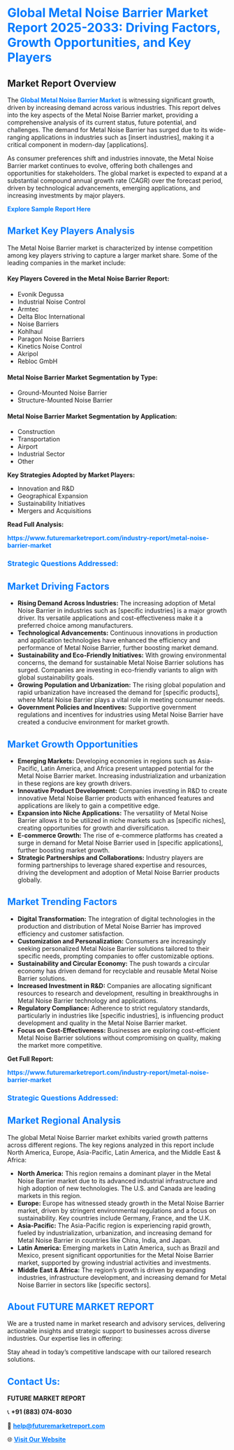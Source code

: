<h1 style="color: #007BFF;">Global Metal Noise Barrier Market Report 2025-2033: Driving Factors, Growth Opportunities, and Key Players</h1>

<section id="overview">
<h2>Market Report Overview</h2>
<p>The <a href="https://www.futuremarketreport.com/industry-report/metal-noise-barrier-market" style="color: #007BFF; text-decoration: none;"><strong>Global Metal Noise Barrier Market</strong></a> is witnessing significant growth, driven by increasing demand across various industries. This report delves into the key aspects of the Metal Noise Barrier market, providing a comprehensive analysis of its current status, future potential, and challenges. The demand for Metal Noise Barrier has surged due to its wide-ranging applications in industries such as [insert industries], making it a critical component in modern-day [applications].</p>
<p>As consumer preferences shift and industries innovate, the Metal Noise Barrier market continues to evolve, offering both challenges and opportunities for stakeholders. The global market is expected to expand at a substantial compound annual growth rate (CAGR) over the forecast period, driven by technological advancements, emerging applications, and increasing investments by major players.</p>
</section>

<section id="overview">
<p><a href="https://www.futuremarketreport.com/request-sample/reportId=88912" style="color: #007BFF; text-decoration: none;"><strong>Explore Sample Report Here</strong></a></p>
</section>

<section id="key-players">
<h2 style="color: #007BFF;">Market Key Players Analysis</h2>
<p>The Metal Noise Barrier market is characterized by intense competition among key players striving to capture a larger market share. Some of the leading companies in the market include:</p>
<h4>Key Players Covered in the Metal Noise Barrier Report:</h4>
<ul><li>Evonik Degussa</li><li>Industrial Noise Control</li><li>Armtec</li><li>Delta Bloc International</li><li>Noise Barriers</li><li>Kohlhaul</li><li>Paragon Noise Barriers</li><li>Kinetics Noise Control</li><li>Akripol</li><li>Rebloc GmbH</li></ul>
<h4>Metal Noise Barrier Market Segmentation by Type:</h4>
<ul><li>Ground-Mounted Noise Barrier</li><li>Structure-Mounted Noise Barrier</li></ul>

<h4>Metal Noise Barrier Market Segmentation by Application:</h4>
<ul><li>Construction</li><li>Transportation</li><li>Airport</li><li>Industrial Sector</li><li>Other</li></ul>
<p><strong>Key Strategies Adopted by Market Players:</strong></p>
<ul>
<li>Innovation and R&D</li>
<li>Geographical Expansion</li>
<li>Sustainability Initiatives</li>
<li>Mergers and Acquisitions</li>
</ul>
</section>

<section>
<p><strong>Read Full Analysis: </strong></p><a href="https://www.futuremarketreport.com/industry-report/metal-noise-barrier-market" style="color: #007BFF; text-decoration: none;"><strong>https://www.futuremarketreport.com/industry-report/metal-noise-barrier-market</strong></a>
<h3 style="color: #007BFF;">Strategic Questions Addressed:</h3>
</section>

<section id="driving-factors">
<h2 style="color: #007BFF;">Market Driving Factors</h2>
<ul>
<li><strong>Rising Demand Across Industries:</strong> The increasing adoption of Metal Noise Barrier in industries such as [specific industries] is a major growth driver. Its versatile applications and cost-effectiveness make it a preferred choice among manufacturers.</li>
<li><strong>Technological Advancements:</strong> Continuous innovations in production and application technologies have enhanced the efficiency and performance of Metal Noise Barrier, further boosting market demand.</li>
<li><strong>Sustainability and Eco-Friendly Initiatives:</strong> With growing environmental concerns, the demand for sustainable Metal Noise Barrier solutions has surged. Companies are investing in eco-friendly variants to align with global sustainability goals.</li>
<li><strong>Growing Population and Urbanization:</strong> The rising global population and rapid urbanization have increased the demand for [specific products], where Metal Noise Barrier plays a vital role in meeting consumer needs.</li>
<li><strong>Government Policies and Incentives:</strong> Supportive government regulations and incentives for industries using Metal Noise Barrier have created a conducive environment for market growth.</li>
</ul>
</section>

<section id="growth-opportunities">
<h2 style="color: #007BFF;">Market Growth Opportunities</h2>
<ul>
<li><strong>Emerging Markets:</strong> Developing economies in regions such as Asia-Pacific, Latin America, and Africa present untapped potential for the Metal Noise Barrier market. Increasing industrialization and urbanization in these regions are key growth drivers.</li>
<li><strong>Innovative Product Development:</strong> Companies investing in R&D to create innovative Metal Noise Barrier products with enhanced features and applications are likely to gain a competitive edge.</li>
<li><strong>Expansion into Niche Applications:</strong> The versatility of Metal Noise Barrier allows it to be utilized in niche markets such as [specific niches], creating opportunities for growth and diversification.</li>
<li><strong>E-commerce Growth:</strong> The rise of e-commerce platforms has created a surge in demand for Metal Noise Barrier used in [specific applications], further boosting market growth.</li>
<li><strong>Strategic Partnerships and Collaborations:</strong> Industry players are forming partnerships to leverage shared expertise and resources, driving the development and adoption of Metal Noise Barrier products globally.</li>
</ul>
</section>

<section id="trending-factors">
<h2 style="color: #007BFF;">Market Trending Factors</h2>
<ul>
<li><strong>Digital Transformation:</strong> The integration of digital technologies in the production and distribution of Metal Noise Barrier has improved efficiency and customer satisfaction.</li>
<li><strong>Customization and Personalization:</strong> Consumers are increasingly seeking personalized Metal Noise Barrier solutions tailored to their specific needs, prompting companies to offer customizable options.</li>
<li><strong>Sustainability and Circular Economy:</strong> The push towards a circular economy has driven demand for recyclable and reusable Metal Noise Barrier solutions.</li>
<li><strong>Increased Investment in R&D:</strong> Companies are allocating significant resources to research and development, resulting in breakthroughs in Metal Noise Barrier technology and applications.</li>
<li><strong>Regulatory Compliance:</strong> Adherence to strict regulatory standards, particularly in industries like [specific industries], is influencing product development and quality in the Metal Noise Barrier market.</li>
<li><strong>Focus on Cost-Effectiveness:</strong> Businesses are exploring cost-efficient Metal Noise Barrier solutions without compromising on quality, making the market more competitive.</li>
</ul>
</section>

<section>
<p><strong>Get Full Report: </strong></p><a href="https://www.futuremarketreport.com/industry-report/metal-noise-barrier-market" style="color: #007BFF; text-decoration: none;"><strong>https://www.futuremarketreport.com/industry-report/metal-noise-barrier-market</strong></a>
<h3 style="color: #007BFF;">Strategic Questions Addressed:</h3>
</section>


<section id="regional-analysis">
<h2 style="color: #007BFF;">Market Regional Analysis</h2>
<p>The global Metal Noise Barrier market exhibits varied growth patterns across different regions. The key regions analyzed in this report include North America, Europe, Asia-Pacific, Latin America, and the Middle East & Africa:</p>
<ul>
<li><strong>North America:</strong> This region remains a dominant player in the Metal Noise Barrier market due to its advanced industrial infrastructure and high adoption of new technologies. The U.S. and Canada are leading markets in this region.</li>
<li><strong>Europe:</strong> Europe has witnessed steady growth in the Metal Noise Barrier market, driven by stringent environmental regulations and a focus on sustainability. Key countries include Germany, France, and the U.K.</li>
<li><strong>Asia-Pacific:</strong> The Asia-Pacific region is experiencing rapid growth, fueled by industrialization, urbanization, and increasing demand for Metal Noise Barrier in countries like China, India, and Japan.</li>
<li><strong>Latin America:</strong> Emerging markets in Latin America, such as Brazil and Mexico, present significant opportunities for the Metal Noise Barrier market, supported by growing industrial activities and investments.</li>
<li><strong>Middle East & Africa:</strong> The region’s growth is driven by expanding industries, infrastructure development, and increasing demand for Metal Noise Barrier in sectors like [specific sectors].</li>
</ul>
</section>

<footer>
<h2 style="color: #007BFF;">About FUTURE MARKET REPORT</h2>
<p>We are a trusted name in market research and advisory services, delivering actionable insights and strategic support to businesses across diverse industries. Our expertise lies in offering:</p>

<p>Stay ahead in today’s competitive landscape with our tailored research solutions.</p>

<h2 style="color: #007BFF;">Contact Us:</h2>
<p><strong>FUTURE MARKET REPORT</strong></p>
<p>📞 <strong>+91 (883) 074-8030</strong></p>
<p>📧 <strong><a href="mailto:help@futuremarketreport.com" style="color: #007BFF;">help@futuremarketreport.com</a></strong></p>
<p>🌐 <strong><a href="https://www.futuremarketreport.com/" style="color: #007BFF;">Visit Our Website</a></strong></p>
</footer>